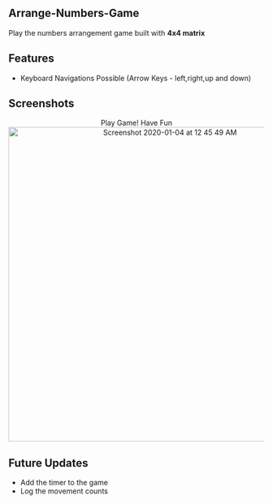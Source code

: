 ## Arrange-Numbers-Game

  Play the numbers arrangement game built with **4x4 matrix**

## Features
- Keyboard Navigations Possible (Arrow Keys - left,right,up and down)
  
## Screenshots

<p align="center">Play Game! Have Fun <br />
<img width="620" alt="Screenshot 2020-01-04 at 12 45 49 AM" src="https://user-images.githubusercontent.com/51015931/71743873-a4e4a080-2e8b-11ea-8efb-5c66aafbee95.png">

</p>

## Future Updates

- Add the timer to the game
- Log the movement counts
